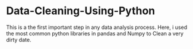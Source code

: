 # Data-Cleaning-Using-Python
This is a the first important step in any data analysis process. Here, i used the most common python libraries in pandas and Numpy to Clean a very dirty date. 
